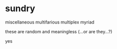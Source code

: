 # sundry
miscellaneous multifarious multiplex myriad

these are random and meaningless (...or are they...?)

yes
